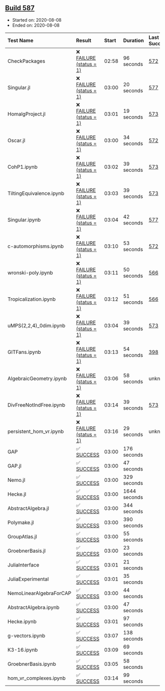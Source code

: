 ## [Build 587](https://oscarci.mathematik.uni-kl.de/job/oscar-stable/587/)

* Started on: 2020-08-08
* Ended on: 2020-08-08

| Test Name    | Result | Start | Duration | Last Success | First Failure |
|:-------------|:-------|:------|:---------|:-------------|:--------------|
| CheckPackages | ❌ [FAILURE (status = 1)](https://oscarci.mathematik.uni-kl.de/job/oscar-stable/587/artifact/logs/build-587/CheckPackages.log) | 02:58 | 96 seconds | [572](https://oscarci.mathematik.uni-kl.de/job/oscar-stable/572/) | [573](https://oscarci.mathematik.uni-kl.de/job/oscar-stable/573/) |
| Singular.jl | ❌ [FAILURE (status = 1)](https://oscarci.mathematik.uni-kl.de/job/oscar-stable/587/artifact/logs/build-587/Singular.jl.log) | 03:00 | 20 seconds | [577](https://oscarci.mathematik.uni-kl.de/job/oscar-stable/577/) | [578](https://oscarci.mathematik.uni-kl.de/job/oscar-stable/578/) |
| HomalgProject.jl | ❌ [FAILURE (status = 1)](https://oscarci.mathematik.uni-kl.de/job/oscar-stable/587/artifact/logs/build-587/HomalgProject.jl.log) | 03:01 | 19 seconds | [573](https://oscarci.mathematik.uni-kl.de/job/oscar-stable/573/) | [574](https://oscarci.mathematik.uni-kl.de/job/oscar-stable/574/) |
| Oscar.jl | ❌ [FAILURE (status = 1)](https://oscarci.mathematik.uni-kl.de/job/oscar-stable/587/artifact/logs/build-587/Oscar.jl.log) | 03:00 | 34 seconds | [572](https://oscarci.mathematik.uni-kl.de/job/oscar-stable/572/) | [573](https://oscarci.mathematik.uni-kl.de/job/oscar-stable/573/) |
| CohP1.ipynb | ❌ [FAILURE (status = 1)](https://oscarci.mathematik.uni-kl.de/job/oscar-stable/587/artifact/logs/build-587/CohP1.ipynb.log) | 03:02 | 39 seconds | [573](https://oscarci.mathematik.uni-kl.de/job/oscar-stable/573/) | [574](https://oscarci.mathematik.uni-kl.de/job/oscar-stable/574/) |
| TiltingEquivalence.ipynb | ❌ [FAILURE (status = 1)](https://oscarci.mathematik.uni-kl.de/job/oscar-stable/587/artifact/logs/build-587/TiltingEquivalence.ipynb.log) | 03:03 | 39 seconds | [573](https://oscarci.mathematik.uni-kl.de/job/oscar-stable/573/) | [574](https://oscarci.mathematik.uni-kl.de/job/oscar-stable/574/) |
| Singular.ipynb | ❌ [FAILURE (status = 1)](https://oscarci.mathematik.uni-kl.de/job/oscar-stable/587/artifact/logs/build-587/Singular.ipynb.log) | 03:04 | 42 seconds | [577](https://oscarci.mathematik.uni-kl.de/job/oscar-stable/577/) | [578](https://oscarci.mathematik.uni-kl.de/job/oscar-stable/578/) |
| c-automorphisms.ipynb | ❌ [FAILURE (status = 1)](https://oscarci.mathematik.uni-kl.de/job/oscar-stable/587/artifact/logs/build-587/c-automorphisms.ipynb.log) | 03:10 | 53 seconds | [572](https://oscarci.mathematik.uni-kl.de/job/oscar-stable/572/) | [573](https://oscarci.mathematik.uni-kl.de/job/oscar-stable/573/) |
| wronski-poly.ipynb | ❌ [FAILURE (status = 1)](https://oscarci.mathematik.uni-kl.de/job/oscar-stable/587/artifact/logs/build-587/wronski-poly.ipynb.log) | 03:11 | 50 seconds | [566](https://oscarci.mathematik.uni-kl.de/job/oscar-stable/566/) | [567](https://oscarci.mathematik.uni-kl.de/job/oscar-stable/567/) |
| Tropicalization.ipynb | ❌ [FAILURE (status = 1)](https://oscarci.mathematik.uni-kl.de/job/oscar-stable/587/artifact/logs/build-587/Tropicalization.ipynb.log) | 03:12 | 51 seconds | [566](https://oscarci.mathematik.uni-kl.de/job/oscar-stable/566/) | [567](https://oscarci.mathematik.uni-kl.de/job/oscar-stable/567/) |
| uMPS(2,2,4)_0dim.ipynb | ❌ [FAILURE (status = 1)](https://oscarci.mathematik.uni-kl.de/job/oscar-stable/587/artifact/logs/build-587/uMPS-2-2-4-_0dim.ipynb.log) | 03:04 | 39 seconds | [573](https://oscarci.mathematik.uni-kl.de/job/oscar-stable/573/) | [574](https://oscarci.mathematik.uni-kl.de/job/oscar-stable/574/) |
| GITFans.ipynb | ❌ [FAILURE (status = 1)](https://oscarci.mathematik.uni-kl.de/job/oscar-stable/587/artifact/logs/build-587/GITFans.ipynb.log) | 03:13 | 54 seconds | [398](https://oscarci.mathematik.uni-kl.de/job/oscar-stable/398/) | [399](https://oscarci.mathematik.uni-kl.de/job/oscar-stable/399/) |
| AlgebraicGeometry.ipynb | ❌ [FAILURE (status = 1)](https://oscarci.mathematik.uni-kl.de/job/oscar-stable/587/artifact/logs/build-587/AlgebraicGeometry.ipynb.log) | 03:06 | 58 seconds | unknown | unknown |
| DivFreeNotIndFree.ipynb | ❌ [FAILURE (status = 1)](https://oscarci.mathematik.uni-kl.de/job/oscar-stable/587/artifact/logs/build-587/DivFreeNotIndFree.ipynb.log) | 03:14 | 39 seconds | [573](https://oscarci.mathematik.uni-kl.de/job/oscar-stable/573/) | [574](https://oscarci.mathematik.uni-kl.de/job/oscar-stable/574/) |
| persistent_hom_vr.ipynb | ❌ [FAILURE (status = 1)](https://oscarci.mathematik.uni-kl.de/job/oscar-stable/587/artifact/logs/build-587/persistent_hom_vr.ipynb.log) | 03:16 | 29 seconds | unknown | unknown |
| GAP | ✅ [SUCCESS](https://oscarci.mathematik.uni-kl.de/job/oscar-stable/587/artifact/logs/build-587/GAP.log) | 03:00 | 176 seconds |  |  |
| GAP.jl | ✅ [SUCCESS](https://oscarci.mathematik.uni-kl.de/job/oscar-stable/587/artifact/logs/build-587/GAP.jl.log) | 03:00 | 47 seconds |  |  |
| Nemo.jl | ✅ [SUCCESS](https://oscarci.mathematik.uni-kl.de/job/oscar-stable/587/artifact/logs/build-587/Nemo.jl.log) | 03:00 | 329 seconds |  |  |
| Hecke.jl | ✅ [SUCCESS](https://oscarci.mathematik.uni-kl.de/job/oscar-stable/587/artifact/logs/build-587/Hecke.jl.log) | 03:00 | 1644 seconds |  |  |
| AbstractAlgebra.jl | ✅ [SUCCESS](https://oscarci.mathematik.uni-kl.de/job/oscar-stable/587/artifact/logs/build-587/AbstractAlgebra.jl.log) | 03:00 | 344 seconds |  |  |
| Polymake.jl | ✅ [SUCCESS](https://oscarci.mathematik.uni-kl.de/job/oscar-stable/587/artifact/logs/build-587/Polymake.jl.log) | 03:00 | 390 seconds |  |  |
| GroupAtlas.jl | ✅ [SUCCESS](https://oscarci.mathematik.uni-kl.de/job/oscar-stable/587/artifact/logs/build-587/GroupAtlas.jl.log) | 03:00 | 55 seconds |  |  |
| GroebnerBasis.jl | ✅ [SUCCESS](https://oscarci.mathematik.uni-kl.de/job/oscar-stable/587/artifact/logs/build-587/GroebnerBasis.jl.log) | 03:00 | 23 seconds |  |  |
| JuliaInterface | ✅ [SUCCESS](https://oscarci.mathematik.uni-kl.de/job/oscar-stable/587/artifact/logs/build-587/JuliaInterface.log) | 03:01 | 21 seconds |  |  |
| JuliaExperimental | ✅ [SUCCESS](https://oscarci.mathematik.uni-kl.de/job/oscar-stable/587/artifact/logs/build-587/JuliaExperimental.log) | 03:01 | 35 seconds |  |  |
| NemoLinearAlgebraForCAP | ✅ [SUCCESS](https://oscarci.mathematik.uni-kl.de/job/oscar-stable/587/artifact/logs/build-587/NemoLinearAlgebraForCAP.log) | 03:00 | 44 seconds |  |  |
| AbstractAlgebra.ipynb | ✅ [SUCCESS](https://oscarci.mathematik.uni-kl.de/job/oscar-stable/587/artifact/logs/build-587/AbstractAlgebra.ipynb.log) | 03:00 | 47 seconds |  |  |
| Hecke.ipynb | ✅ [SUCCESS](https://oscarci.mathematik.uni-kl.de/job/oscar-stable/587/artifact/logs/build-587/Hecke.ipynb.log) | 03:01 | 97 seconds |  |  |
| g-vectors.ipynb | ✅ [SUCCESS](https://oscarci.mathematik.uni-kl.de/job/oscar-stable/587/artifact/logs/build-587/g-vectors.ipynb.log) | 03:07 | 138 seconds |  |  |
| K3-16.ipynb | ✅ [SUCCESS](https://oscarci.mathematik.uni-kl.de/job/oscar-stable/587/artifact/logs/build-587/K3-16.ipynb.log) | 03:09 | 69 seconds |  |  |
| GroebnerBasis.ipynb | ✅ [SUCCESS](https://oscarci.mathematik.uni-kl.de/job/oscar-stable/587/artifact/logs/build-587/GroebnerBasis.ipynb.log) | 03:05 | 58 seconds |  |  |
| hom_vr_complexes.ipynb | ✅ [SUCCESS](https://oscarci.mathematik.uni-kl.de/job/oscar-stable/587/artifact/logs/build-587/hom_vr_complexes.ipynb.log) | 03:14 | 99 seconds |  |  |
